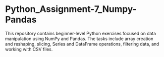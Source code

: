 # Python_Assignment-7_Numpy-Pandas
This repository contains beginner-level Python exercises focused on data manipulation using NumPy and Pandas. The tasks include array creation and reshaping, slicing, Series and DataFrame operations, filtering data, and working with CSV files.
